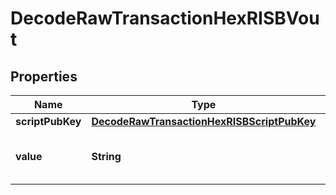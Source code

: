 

# DecodeRawTransactionHexRISBVout


## Properties

| Name | Type | Description | Notes |
|------------ | ------------- | ------------- | -------------|
|**scriptPubKey** | [**DecodeRawTransactionHexRISBScriptPubKey**](DecodeRawTransactionHexRISBScriptPubKey.md) |  |  |
|**value** | **String** | Represents the sent/received amount. |  [optional] |



